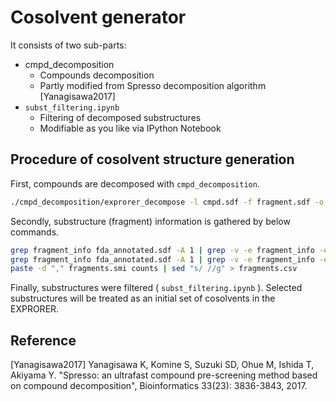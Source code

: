 # Cosolvent generator

It consists of two sub-parts:

- cmpd_decomposition
  - Compounds decomposition
  - Partly modified from Spresso decomposition algorithm [Yanagisawa2017]
- `subst_filtering.ipynb`
  - Filtering of decomposed substructures
  - Modifiable as you like via IPython Notebook 

## Procedure of cosolvent structure generation

First, compounds are decomposed with `cmpd_decomposition`.

```bash
./cmpd_decomposition/exprorer_decompose -l cmpd.sdf -f fragment.sdf -o cmpd_annotated.sdf
```

Secondly, substructure (fragment) information is gathered by below commands.

```bash
grep fragment_info fda_annotated.sdf -A 1 | grep -v -e fragment_info -e "--" | sed "s/,/\n/g" | sort | uniq -c | sort -nr | cut -c9- > fragments.smi
grep fragment_info fda_annotated.sdf -A 1 | grep -v -e fragment_info -e "--" | sed "s/,/\n/g" | sort | uniq -c | sort -nr | cut -c1-8 > counts
paste -d "," fragments.smi counts | sed "s/ //g" > fragments.csv
```

Finally, substructures were filtered ( `subst_filtering.ipynb` ). Selected substructures will be treated as an initial set of cosolvents in the EXPRORER. 


## Reference
[Yanagisawa2017] Yanagisawa K, Komine S, Suzuki SD, Ohue M, Ishida T, Akiyama Y. "Spresso: an ultrafast compound pre-screening method based on compound decomposition", Bioinformatics 33(23): 3836-3843, 2017.
